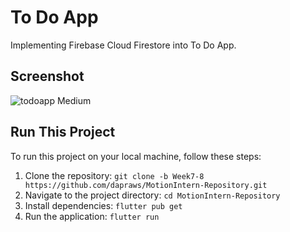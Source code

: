 # To Do App
Implementing Firebase Cloud Firestore into To Do App.

## Screenshot
![todoapp Medium](https://github.com/dapraws/MotionIntern-Repository/assets/122019775/4744c18e-0433-4c99-8ee3-e32818972cdc)

## Run This Project

To run this project on your local machine, follow these steps:

1. Clone the repository: `git clone -b Week7-8 https://github.com/dapraws/MotionIntern-Repository.git`
2. Navigate to the project directory: `cd MotionIntern-Repository`
3. Install dependencies: `flutter pub get`
4. Run the application: `flutter run`
